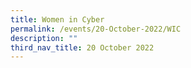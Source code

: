 ```yaml
---
title: Women in Cyber
permalink: /events/20-October-2022/WIC
description: ""
third_nav_title: 20 October 2022
---
```

